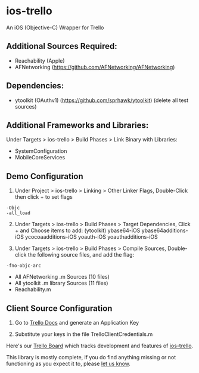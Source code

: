 ios-trello
==========

An iOS (Objective-C) Wrapper for Trello

## Additional Sources Required:

* Reachability (Apple)
* AFNetworking (https://github.com/AFNetworking/AFNetworking)

## Dependencies:

* ytoolkit (OAuthv1) (https://github.com/sprhawk/ytoolkit)
(delete all test sources)

## Additional Frameworks and Libraries:
Under Targets > ios-trello > Build Phases > Link Binary with Libraries:
* SystemConfiguration
* MobileCoreServices

## Demo Configuration

1. Under Project > ios-trello > Linking > Other Linker Flags,
Double-Click then click + to set flags
```
-Objc
-all_load
```

2. Under Targets > ios-trello > Build Phases > Target Dependencies,
Click + and Choose items to add:
(ytoolkit)
ybase64-iOS
ybase64additions-iOS
ycocoaadditions-iOS
yoauth-iOS
yoauthadditions-iOS

3. Under Targets > ios-trello > Build Phases > Compile Sources,
Double-click the following source files, and add the flag:
```
-fno-objc-arc
```

* All AFNetworking .m Sources  		(10 files)
* All ytoolkit .m library Sources		(11 files)
* Reachability.m

## Client Source Configuration

1. Go to [Trello Docs](https://trello.com/docs/) and generate an Application Key

2. Substitute your keys in the file TrelloClientCredentials.m

Here's our [Trello Board](https://trello.com/board/ios-trello/4fc68e03d3e0f0166532f6e9) which tracks development and features of [ios-trello](https://trello.com/board/ios-trello/4fc68e03d3e0f0166532f6e9).

This library is mostly complete, if you do find anything missing or not functioning as you expect it to, please [let us know](https://trello.com/card/spot-a-bug-report-it/4fc68e03d3e0f0166532f6e9/1).